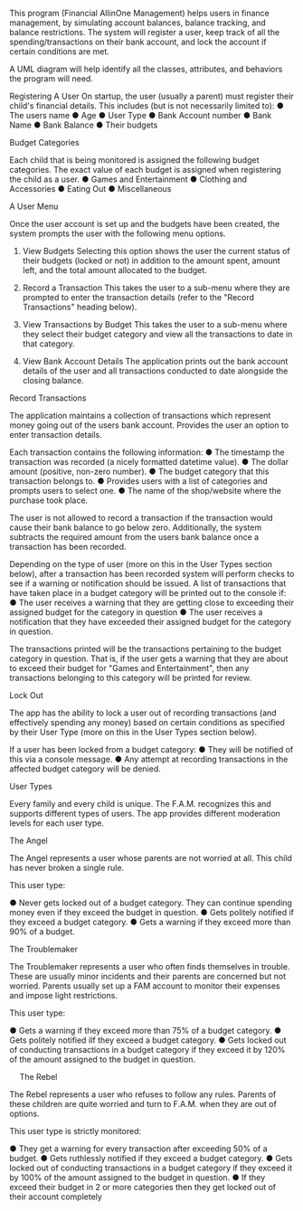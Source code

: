 This program (Financial AllinOne Management) helps users in finance management, by simulating account balances, balance tracking, and balance restrictions. The system will register a user, keep track of all the spending/transactions on their bank account, and lock the account if certain conditions are met.

A UML diagram will help identify all the classes, attributes, and behaviors the program will need.

Registering A User
On startup, the user (usually a parent) must register their child's financial details. This includes (but is not necessarily limited to):
●	The users name
●	Age
●	User Type 
●	Bank Account number
●	Bank Name
●	Bank Balance
●	Their budgets 

Budget Categories

Each child that is being monitored is assigned the following budget categories. The exact value of each budget is assigned when registering the child as a user.
●	Games and Entertainment
●	Clothing and Accessories
●	Eating Out
●	Miscellaneous


A User Menu

Once the user account is set up and the budgets have been created, the system prompts the user with the following menu options. 

1.	View Budgets
Selecting this option shows the user the current status of their budgets (locked or not) in addition to the amount spent, amount left, and the total amount allocated to the budget.

2. Record a Transaction
This takes the user to a sub-menu where they are prompted to enter the transaction details (refer to the "Record Transactions" heading below).

3. View Transactions by Budget
This takes the user to a sub-menu where they select their budget category and view all the transactions to date in that category.

4. View Bank Account Details
The application prints out the bank account details of the user and all transactions conducted to date alongside the closing balance.

Record Transactions

The application maintains a collection of transactions which represent money going out of the users bank account. Provides the user an option to enter transaction details.

Each transaction contains the following information:
●	The timestamp the transaction was recorded (a nicely formatted datetime value).
●	The dollar amount (positive, non-zero number).
●	The budget category that this transaction belongs to.
    ●	Provides users with a list of categories and prompts users to select one.
●	The name of the shop/website where the purchase took place.

The user is not allowed to record a transaction if the transaction would cause their bank balance to go below zero. Additionally, the system subtracts the required amount from the users bank balance once a transaction has been recorded.

Depending on the type of user (more on this in the User Types section below), after a transaction has been recorded system will perform checks to see if a warning or notification should be issued. A list of transactions that have taken place in a budget category will be printed out to the console if:
●	The user receives a warning that they are getting close to exceeding their assigned budget for the category in question
●	The user receives a notification that they have exceeded their assigned budget for the category in question.

The transactions printed will be the transactions pertaining to the budget category in question. That is, if the user gets a warning that they are about to exceed their budget for "Games and Entertainment", then any transactions belonging to this category will be printed for review.

Lock Out

The app has the ability to lock a user out of recording transactions (and effectively spending any money) based on certain conditions as specified by their User Type (more on this in the User Types section below).

If a user has been locked from a budget category:
●	They will be notified of this via a console message.
●	Any attempt at recording transactions in the affected budget category will be denied.

User Types

Every family and every child is unique. The F.A.M. recognizes this and supports different types of users. The app provides different moderation levels for each user type.

The Angel

The Angel represents a user whose parents are not worried at all. This child has never broken a single rule. 

This user type:

●	Never gets locked out of a budget category. They can continue spending money even if they exceed the budget in question.
●	Gets politely notified if they exceed a budget category.
●	Gets a warning if they exceed more than 90% of a budget.

The Troublemaker

The Troublemaker represents a user who often finds themselves in trouble. These are usually minor incidents and their parents are concerned but not worried. Parents usually set up a FAM account to monitor their expenses and impose light restrictions.

This user type:

●	Gets a warning if they exceed more than 75% of a budget category.
●	Gets politely notified iIf they exceed a budget category.
●	Gets locked out of conducting transactions in a budget category if they exceed it by 120% of the amount assigned to the budget in question.

 
The Rebel

The Rebel represents a user who refuses to follow any rules. Parents of these children are quite worried and turn to F.A.M. when they are out of options. 

This user type is strictly monitored: 

●	They get a warning for every transaction after exceeding 50% of a budget. 
●	Gets ruthlessly notified if they exceed a budget category. 
●	Gets locked out of conducting transactions in a budget category if they exceed it by 100% of the amount assigned to the budget in question.
●	If they exceed their budget in 2 or more categories then they get locked out of their account completely



